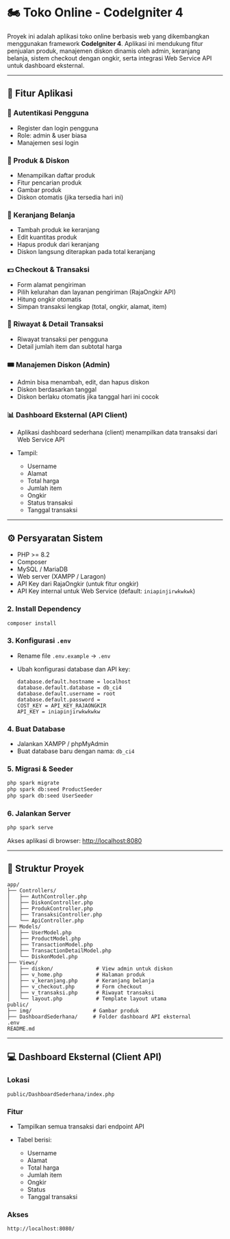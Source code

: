 # 🏍️ Toko Online - CodeIgniter 4

Proyek ini adalah aplikasi toko online berbasis web yang dikembangkan menggunakan framework **CodeIgniter 4**. Aplikasi ini mendukung fitur penjualan produk, manajemen diskon dinamis oleh admin, keranjang belanja, sistem checkout dengan ongkir, serta integrasi Web Service API untuk dashboard eksternal.

---

## 📌 Fitur Aplikasi

### 👤 Autentikasi Pengguna

* Register dan login pengguna
* Role: admin & user biasa
* Manajemen sesi login

### 🍭 Produk & Diskon

* Menampilkan daftar produk
* Fitur pencarian produk
* Gambar produk
* Diskon otomatis (jika tersedia hari ini)

### 🛒 Keranjang Belanja

* Tambah produk ke keranjang
* Edit kuantitas produk
* Hapus produk dari keranjang
* Diskon langsung diterapkan pada total keranjang

### 💵 Checkout & Transaksi

* Form alamat pengiriman
* Pilih kelurahan dan layanan pengiriman (RajaOngkir API)
* Hitung ongkir otomatis
* Simpan transaksi lengkap (total, ongkir, alamat, item)

### 📁 Riwayat & Detail Transaksi

* Riwayat transaksi per pengguna
* Detail jumlah item dan subtotal harga

### 🎟️ Manajemen Diskon (Admin)

* Admin bisa menambah, edit, dan hapus diskon
* Diskon berdasarkan tanggal
* Diskon berlaku otomatis jika tanggal hari ini cocok

### 📊 Dashboard Eksternal (API Client)

* Aplikasi dashboard sederhana (client) menampilkan data transaksi dari Web Service API
* Tampil:

  * Username
  * Alamat
  * Total harga
  * Jumlah item
  * Ongkir
  * Status transaksi
  * Tanggal transaksi

---

## ⚙️ Persyaratan Sistem

* PHP >= 8.2
* Composer
* MySQL / MariaDB
* Web server (XAMPP / Laragon)
* API Key dari RajaOngkir (untuk fitur ongkir)
* API Key internal untuk Web Service (default: `iniapinjirwkwkwk`)


### 2. Install Dependency

```bash
composer install
```

### 3. Konfigurasi `.env`

* Rename file `.env.example` → `.env`
* Ubah konfigurasi database dan API key:

  ```dotenv
  database.default.hostname = localhost
  database.default.database = db_ci4
  database.default.username = root
  database.default.password =
  COST_KEY = API_KEY_RAJAONGKIR
  API_KEY = iniapinjirwkwkwkw
  ```

### 4. Buat Database

* Jalankan XAMPP / phpMyAdmin
* Buat database baru dengan nama: `db_ci4`

### 5. Migrasi & Seeder

```bash
php spark migrate
php spark db:seed ProductSeeder
php spark db:seed UserSeeder
```

### 6. Jalankan Server

```bash
php spark serve
```

Akses aplikasi di browser: [http://localhost:8080](http://localhost:8080)

---

## 📂 Struktur Proyek

```
app/
├── Controllers/
│   ├── AuthController.php
│   ├── DiskonController.php
│   ├── ProdukController.php
│   ├── TransaksiController.php
│   └── ApiController.php
├── Models/
│   ├── UserModel.php
│   ├── ProductModel.php
│   ├── TransactionModel.php
│   ├── TransactionDetailModel.php
│   └── DiskonModel.php
├── Views/
│   ├── diskon/              # View admin untuk diskon
│   ├── v_home.php           # Halaman produk
│   ├── v_keranjang.php      # Keranjang belanja
│   ├── v_checkout.php       # Form checkout
│   ├── v_transaksi.php      # Riwayat transaksi
│   └── layout.php           # Template layout utama
public/
├── img/                    # Gambar produk
├── DashboardSederhana/     # Folder dashboard API eksternal
.env
README.md
```

---

## 💻 Dashboard Eksternal (Client API)

### Lokasi

```
public/DashboardSederhana/index.php
```

### Fitur

* Tampilkan semua transaksi dari endpoint API
* Tabel berisi:

  * Username
  * Alamat
  * Total harga
  * Jumlah item
  * Ongkir
  * Status
  * Tanggal transaksi

### Akses

```
http://localhost:8080/
```

